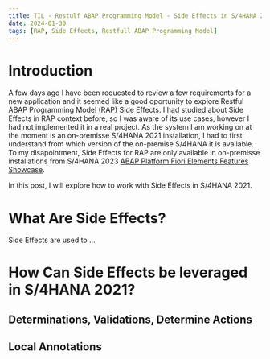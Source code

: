```yaml
---
title: TIL - Restulf ABAP Programming Model - Side Effects in S/4HANA 2021
date: 2024-01-30
tags: [RAP, Side Effects, Restfull ABAP Programming Model]
---
```


# Introduction

A few days ago I have been requested to review a few requirements for a new application and it seemed like a good oportunity to explore Restful ABAP Programming Model (RAP) Side Effects.
I had studied about Side Effects in RAP context before, so I was aware of its use cases, however I had not implemented it in a real project.
As the system I am working on at the moment is an on-premisse S/4HANA 2021 installation, I had to first understand from which version of the on-premise S/4HANA it is available.
To my disapointment, Side Effects for RAP are only available in on-premisse installations from S/4HANA 2023 [ABAP Platform Fiori Elements Features Showcase](https://github.com/SAP-samples/abap-platform-fiori-feature-showcase/blob/main/04_object_page_general.md#side-effects).

In this post, I will explore how to work with Side Effects in S/4HANA 2021. 

# What Are Side Effects?

Side Effects are used to ...

# How Can Side Effects be leveraged in S/4HANA 2021?

## Determinations, Validations, Determine Actions

## Local Annotations
